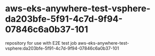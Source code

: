 # aws-eks-anywhere-test-vsphere-da203bfe-5f91-4c7d-9f94-07846c6a0b37-101
repository for use with E2E test job aws-eks-anywhere-test-vsphere:da203bfe-5f91-4c7d-9f94-07846c6a0b37-101
